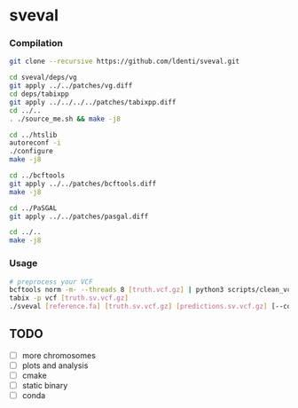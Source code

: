 # sveval

### Compilation
``` sh
git clone --recursive https://github.com/ldenti/sveval.git

cd sveval/deps/vg
git apply ../../patches/vg.diff
cd deps/tabixpp
git apply ../../../../patches/tabixpp.diff
cd ../..
. ./source_me.sh && make -j8

cd ../htslib
autoreconf -i
./configure
make -j8

cd ../bcftools
git apply ../../patches/bcftools.diff
make -j8

cd ../PaSGAL
git apply ../../patches/pasgal.diff

cd ../..
make -j8
```

### Usage
``` sh
# preprocess your VCF
bcftools norm -m- --threads 8 [truth.vcf.gz] | python3 scripts/clean_vcf.py | bcftools norm -m+ --threads 8 -Oz > [truth.sv.vcf.gz]
tabix -p vcf [truth.sv.vcf.gz]
./sveval [reference.fa] [truth.sv.vcf.gz] [predictions.sv.vcf.gz] [--conf <regions.bed>] [--trf <trf.bed>] [-@ <threads>] > [output]
```

## TODO
- [ ] more chromosomes
- [ ] plots and analysis
- [ ] cmake
- [ ] static binary
- [ ] conda
